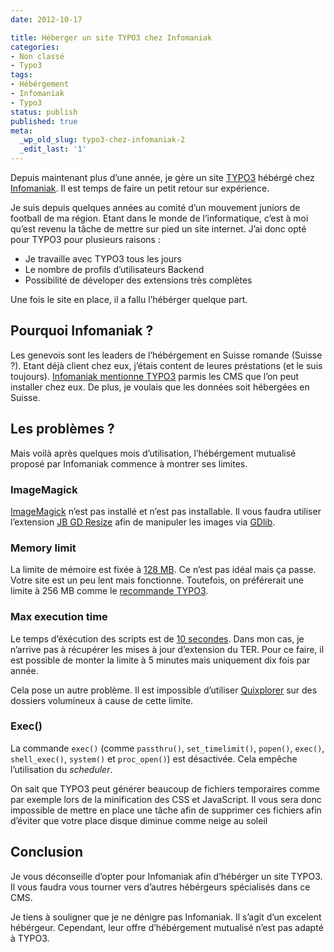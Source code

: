 ```yaml
---
date: 2012-10-17

title: Héberger un site TYPO3 chez Infomaniak
categories:
- Non classé
- Typo3
tags:
- Hébérgement
- Infomaniak
- Typo3
status: publish
published: true
meta:
  _wp_old_slug: typo3-chez-infomaniak-2
  _edit_last: '1'
---
```

Depuis maintenant plus d’une année, je gère un site <a title="TYPO3" href="https://www.typo3.org">TYPO3</a> hébérgé chez <a title="Infomaniak" href="https://www.infomaniak.ch">Infomaniak</a>. Il est temps de faire un petit retour sur expérience. <!--more-->

Je suis depuis quelques années au comité d’un mouvement juniors de football de ma région. Etant dans le monde de l’informatique, c’est à moi qu’est revenu la tâche de mettre sur pied un site internet. J’ai donc opté pour TYPO3 pour plusieurs raisons :
<ul>
	<li>Je travaille avec TYPO3 tous les jours</li>
	<li>Le nombre de profils d’utilisateurs Backend</li>
	<li>Possibilité de déveloper des extensions très complètes</li>
</ul>
Une fois le site en place, il a fallu l’hébérger quelque part.
<h2>Pourquoi Infomaniak ?</h2>
Les genevois sont les leaders de l’hébérgement en Suisse romande (Suisse ?). Etant déjà client chez eux, j’étais content de leures préstations (et le suis toujours). <a title="Offre d'hébérgement d'infomaniak" href="https://hebergement.dev10.dev.infomaniak.ch/commander/commander.php?&amp;language=french">Infomaniak mentionne TYPO3</a> parmis les CMS que l’on peut installer chez eux. De plus, je voulais que les données soit hébergées en Suisse.
<h2>Les problèmes ?</h2>
Mais voilà après quelques mois d’utilisation, l’hébérgement mutualisé proposé par Infomaniak commence à montrer ses limites.
<h3>ImageMagick</h3>
<a title="ImageMagick" href="https://www.imagemagick.org">ImageMagick</a> n’est pas installé et n’est pas installable. Il vous faudra utiliser l’extension <a title="Extension JB GD Resize" href="https://typo3.org/extensions/repository/view/jb_gd_resize">JB GD Resize</a> afin de manipuler les images via <a title="GD library" href="https://www.libgd.org/">GDlib</a>.
<h3>Memory limit</h3>
La limite de mémoire est fixée à <a title="Politique vis à vis de la mémoire et du temps d'exécution des scripts" href="https://hosting.infomaniak.ch/support/faq/faq_home.php?language=english&amp;faq=357?language=english">128 MB</a>. Ce n’est pas idéal mais ça passe. Votre site est un peu lent mais fonctionne.
Toutefois, on préférerait une limite à 256 MB comme le <a title="Recommandation système pour TYPO3" href="https://typo3.org/about/typo3-the-cms/system-requirements/">recommande TYPO3</a>.
<h3>Max execution time</h3>
Le temps d’éxécution des scripts est de <a title="Politique vis à vis de la mémoire et du temps d'exécution des scripts" href="https://hosting.infomaniak.ch/support/faq/faq_home.php?language=english&amp;faq=357?language=english">10 secondes</a>. Dans mon cas, je n’arrive pas à récupérer les mises à jour d’extension du TER. Pour ce faire, il est possible de monter la limite à 5 minutes mais uniquement dix fois par année.

Cela pose un autre problème. Il est impossible d’utiliser <a title="Extension TYPO3 Quixplorer" href="https://typo3.org/extensions/repository/view/t3quixplorer">Quixplorer</a> sur des dossiers volumineux à cause de cette limite.
<h3>Exec()</h3>
La commande <code>exec()</code> (comme <code>passthru()</code>, <code>set_timelimit()</code>, <code>popen()</code>, <code>exec()</code>, <code>shell_exec()</code>, <code>system()</code> et <code>proc_open()</code>) est désactivée. Cela empêche l’utilisation du <em>scheduler</em>.

On sait que TYPO3 peut générer beaucoup de fichiers temporaires comme par exemple lors de la minification des CSS et JavaScript. Il vous sera donc impossible de mettre en place une tâche afin de supprimer ces fichiers afin d’éviter que votre place disque diminue comme neige au soleil
<h2>Conclusion</h2>
Je vous déconseille d’opter pour Infomaniak afin d’hébérger un site TYPO3. Il vous faudra vous tourner vers d’autres hébérgeurs spécialisés dans ce CMS.

Je tiens à souligner que je ne dénigre pas Infomaniak. Il s’agit d’un excelent hébérgeur. Cependant, leur offre d’hébérgement mutualisé n’est pas adapté à TYPO3.
